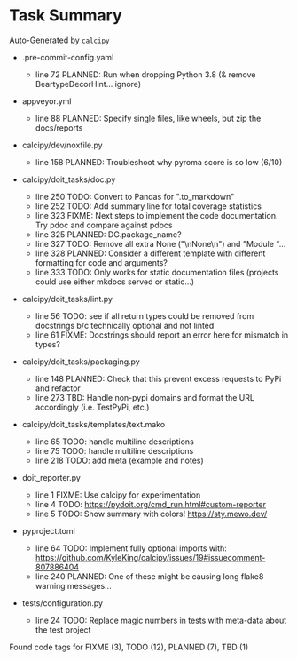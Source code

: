 # Task Summary

Auto-Generated by `calcipy`

- .pre-commit-config.yaml
    - line  72 PLANNED: Run when dropping Python 3.8 (& remove BeartypeDecorHint... ignore)

- appveyor.yml
    - line  88 PLANNED: Specify single files, like wheels, but zip the docs/reports

- calcipy/dev/noxfile.py
    - line 158 PLANNED: Troubleshoot why pyroma score is so low (6/10)

- calcipy/doit_tasks/doc.py
    - line 250    TODO: Convert to Pandas for ".to_markdown"
    - line 252    TODO: Add summary line for total coverage statistics
    - line 323   FIXME: Next steps to implement the code documentation. Try pdoc and compare against pdocs
    - line 325 PLANNED: DG.package_name?
    - line 327    TODO: Remove all extra None ("\nNone\n") and "Module "...
    - line 328 PLANNED: Consider a different template with different formatting for code and arguments?
    - line 333    TODO: Only works for static documentation files (projects could use either mkdocs served or static...)

- calcipy/doit_tasks/lint.py
    - line  56    TODO: see if all return types could be removed from docstrings b/c technically optional and not linted
    - line  61   FIXME: Docstrings should report an error here for mismatch in types?

- calcipy/doit_tasks/packaging.py
    - line 148 PLANNED: Check that this prevent excess requests to PyPi and refactor
    - line 273     TBD: Handle non-pypi domains and format the URL accordingly (i.e. TestPyPi, etc.)

- calcipy/doit_tasks/templates/text.mako
    - line  65    TODO: handle multiline descriptions
    - line  75    TODO: handle multiline descriptions
    - line 218    TODO: add meta (example and notes)

- doit_reporter.py
    - line   1   FIXME: Use calcipy for experimentation
    - line   4    TODO: https://pydoit.org/cmd_run.html#custom-reporter
    - line   5    TODO: Show summary with colors! https://sty.mewo.dev/

- pyproject.toml
    - line  64    TODO: Implement fully optional imports with: https://github.com/KyleKing/calcipy/issues/19#issuecomment-807886404
    - line 240 PLANNED: One of these might be causing long flake8 warning messages...

- tests/configuration.py
    - line  24    TODO: Replace magic numbers in tests with meta-data about the test project

Found code tags for FIXME (3), TODO (12), PLANNED (7), TBD (1)

<!-- calcipy:skip_tags -->
